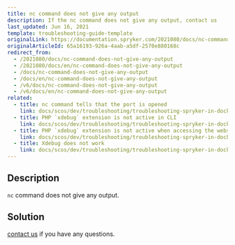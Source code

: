 ```yaml
---
title: nc command does not give any output
description: If the nc command does not give any output, contact us
last_updated: Jun 16, 2021
template: troubleshooting-guide-template
originalLink: https://documentation.spryker.com/2021080/docs/nc-command-does-not-give-any-output
originalArticleId: 65a16193-926a-4aab-a5df-2570e880168c
redirect_from:
  - /2021080/docs/nc-command-does-not-give-any-output
  - /2021080/docs/en/nc-command-does-not-give-any-output
  - /docs/nc-command-does-not-give-any-output
  - /docs/en/nc-command-does-not-give-any-output
  - /v6/docs/nc-command-does-not-give-any-output
  - /v6/docs/en/nc-command-does-not-give-any-output
related:
  - title: nc command tells that the port is opened
    link: docs/scos/dev/troubleshooting/troubleshooting-spryker-in-docker-issues/troubleshooting-debugging-in-docker/nc-command-tells-that-the-port-is-opened.html
  - title: PHP `xdebug` extension is not active in CLI
    link: docs/scos/dev/troubleshooting/troubleshooting-spryker-in-docker-issues/troubleshooting-debugging-in-docker/php-xdebug-extension-is-not-active-in-cli.html
  - title: PHP `xdebug` extension is not active when accessing the website via a browser or curl
    link: docs/scos/dev/troubleshooting/troubleshooting-spryker-in-docker-issues/troubleshooting-debugging-in-docker/php-xdebug-extension-is-not-active-when-accessing-the-website-via-a-browser-or-curl.html
  - title: Xdebug does not work
    link: docs/scos/dev/troubleshooting/troubleshooting-spryker-in-docker-issues/troubleshooting-debugging-in-docker/xdebug-does-not-work.html
---
```


## Description

`nc` command does not give any output.

## Solution

[contact us](https://spryker.com/en/support/) if you have any questions.
